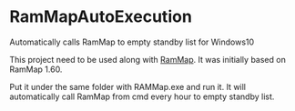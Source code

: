 # RamMapAutoExecution
Automatically calls RamMap to empty standby list for Windows10

This project need to be used along with <a href="[https://www.runoob.com/](https://learn.microsoft.com/en-us/sysinternals/downloads/rammap)">RamMap</a>. It was initially based on RamMap 1.60.

Put it under the same folder with RAMMap.exe and run it. It will automatically call RamMap from cmd every hour to empty standby list.
